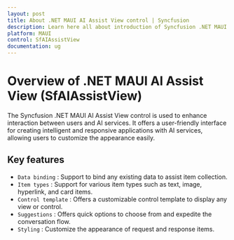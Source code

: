 ```yaml
---
layout: post
title: About .NET MAUI AI Assist View control | Syncfusion
description: Learn here all about introduction of Syncfusion .NET MAUI AI Assist View (SfAssistView) control, its elements and more.
platform: MAUI
control: SfAIAssistView
documentation: ug
---
```


# Overview of .NET MAUI AI Assist View (SfAIAssistView)

The Syncfusion .NET MAUI AI Assist View control is used to enhance interaction between users and AI services. It offers a user-friendly interface for creating intelligent and responsive applications with AI services, allowing users to customize the appearance easily.

## Key features

* `Data binding` : Support to bind any existing data to assist item collection.
* `Item types` : Support for various item types such as text, image, hyperlink, and card items.
* `Control template` : Offers a customizable control template to display any view or control.
* `Suggestions` : Offers quick options to choose from and expedite the conversation flow.
* `Styling` : Customize the appearance of request and response items.

